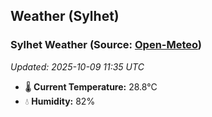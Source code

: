 ## Weather (Sylhet)

<!-- WEATHER-START -->
### Sylhet Weather (Source: [Open-Meteo](https://open-meteo.com))
_Updated: 2025-10-09 11:35 UTC_
* 🌡️ **Current Temperature:** 28.8°C
* 💧 **Humidity:** 82%
<!-- WEATHER-END -->



















































